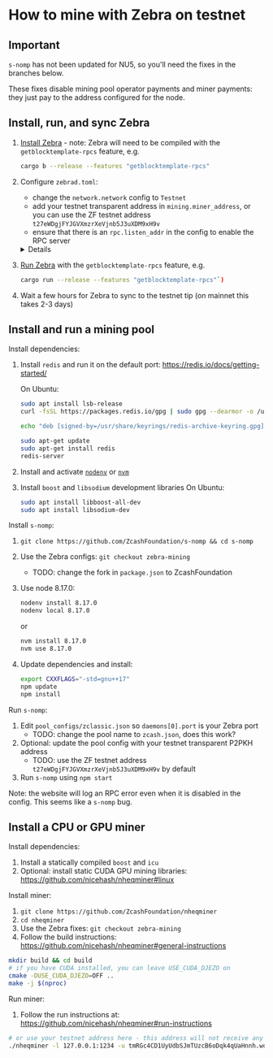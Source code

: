 # How to mine with Zebra on testnet

## Important

`s-nomp` has not been updated for NU5, so you'll need the fixes in the branches below.

These fixes disable mining pool operator payments and miner payments: they just pay to the address configured for the node.

## Install, run, and sync Zebra

1. [Install Zebra](https://zebra.zfnd.org/user/install.html) - note: Zebra will need to be compiled with the `getblocktemplate-rpcs` feature, e.g.
    ```sh
    cargo b --release --features "getblocktemplate-rpcs"
    ```
2. Configure `zebrad.toml`:
    * change the `network.network` config to `Testnet`
    * add your testnet transparent address in `mining.miner_address`, or you can use the ZF testnet address `t27eWDgjFYJGVXmzrXeVjnb5J3uXDM9xH9v`
    * ensure that there is an `rpc.listen_addr` in the config to enable the RPC server
    
    <details> 
    
    Example config:

    ```console
    [consensus]
    checkpoint_sync = true
    debug_skip_parameter_preload = false

    [mempool]
    eviction_memory_time = '1h'
    tx_cost_limit = 80000000

    [metrics]

    [network]
    crawl_new_peer_interval = '1m 1s'
    initial_mainnet_peers = [
        'dnsseed.z.cash:8233',
        'dnsseed.str4d.xyz:8233',
        'mainnet.seeder.zfnd.org:8233',
        'mainnet.is.yolo.money:8233',
    ]
    initial_testnet_peers = [
        'dnsseed.testnet.z.cash:18233',
        'testnet.seeder.zfnd.org:18233',
        'testnet.is.yolo.money:18233',
    ]
    listen_addr = '0.0.0.0:8233'
    network = 'Testnet'
    peerset_initial_target_size = 25

    [rpc]
    debug_force_finished_sync = false
    parallel_cpu_threads = 1
    listen_addr = '127.0.0.1:3000'

    [state]
    cache_dir = '/home/ar/.cache/zebra'
    delete_old_database = true
    ephemeral = false

    [sync]
    checkpoint_verify_concurrency_limit = 1000
    download_concurrency_limit = 50
    full_verify_concurrency_limit = 20
    parallel_cpu_threads = 0

    [tracing]
    buffer_limit = 128000
    force_use_color = false
    use_color = true
    use_journald = false

    [mining]
    miner_address = 't27eWDgjFYJGVXmzrXeVjnb5J3uXDM9xH9v'
    ```
    </details>

3. [Run Zebra](https://zebra.zfnd.org/user/run.html) with the `getblocktemplate-rpcs` feature, e.g.

    ```sh
    cargo run --release --features "getblocktemplate-rpcs"`)
    ```

4. Wait a few hours for Zebra to sync to the testnet tip (on mainnet this takes 2-3 days)

## Install and run a mining pool

Install dependencies:
1. Install `redis` and run it on the default port: https://redis.io/docs/getting-started/
    
    On Ubuntu:

    ```sh
    sudo apt install lsb-release
    curl -fsSL https://packages.redis.io/gpg | sudo gpg --dearmor -o /usr/share/keyrings/redis-archive-keyring.gpg

    echo "deb [signed-by=/usr/share/keyrings/redis-archive-keyring.gpg] https://packages.redis.io/deb $(lsb_release -cs) main" | sudo tee /etc/apt/sources.list.d/redis.list

    sudo apt-get update
    sudo apt-get install redis
    redis-server
    ```
2. Install and activate [`nodenv`](https://github.com/nodenv/nodenv#installation) or [`nvm`](https://github.com/nvm-sh/nvm#installing-and-updating)
3. Install `boost` and `libsodium` development libraries
    On Ubuntu:

    ```sh
    sudo apt install libboost-all-dev
    sudo apt install libsodium-dev
    ```

Install `s-nomp`:
1. `git clone https://github.com/ZcashFoundation/s-nomp && cd s-nomp`
3. Use the Zebra configs: `git checkout zebra-mining`
    * TODO: change the fork in `package.json` to ZcashFoundation
4. Use node 8.17.0:
    ```sh
    nodenv install 8.17.0
    nodenv local 8.17.0
    ```
    or 
    ```sh
    nvm install 8.17.0
    nvm use 8.17.0
    ```

5. Update dependencies and install:
    ```sh
    export CXXFLAGS="-std=gnu++17"
    npm update
    npm install
    ```

Run `s-nomp`:
1. Edit `pool_configs/zclassic.json` so `daemons[0].port` is your Zebra port
    - TODO: change the pool name to `zcash.json`, does this work?
2. Optional: update the pool config with your testnet transparent P2PKH address
    - TODO: use the ZF testnet address `t27eWDgjFYJGVXmzrXeVjnb5J3uXDM9xH9v` by default
3. Run `s-nomp` using `npm start`

Note: the website will log an RPC error even when it is disabled in the config. This seems like a `s-nomp` bug.

## Install a CPU or GPU miner

Install dependencies:
1. Install a statically compiled `boost` and `icu`
2. Optional: install static CUDA GPU mining libraries: https://github.com/nicehash/nheqminer#linux

Install miner:
1. `git clone https://github.com/ZcashFoundation/nheqminer`
2. `cd nheqminer`
3. Use the Zebra fixes: `git checkout zebra-mining`
4. Follow the build instructions: https://github.com/nicehash/nheqminer#general-instructions
```sh
mkdir build && cd build
# if you have CUDA installed, you can leave USE_CUDA_DJEZO on 
cmake -DUSE_CUDA_DJEZO=OFF ..
make -j $(nproc)
```

Run miner:
1. Follow the run instructions at: https://github.com/nicehash/nheqminer#run-instructions
```sh
# or use your testnet address here - this address will not receive any payments unless it is configued on your node
./nheqminer -l 127.0.0.1:1234 -u tmRGc4CD1UyUdbSJmTUzcB6oDqk4qUaHnnh.worker1 -t 1
```
